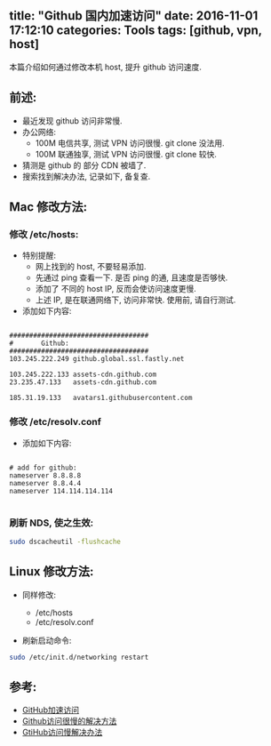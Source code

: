title: "Github 国内加速访问"
date: 2016-11-01 17:12:10
categories: Tools
tags: [github, vpn, host]
---
本篇介绍如何通过修改本机 host, 提升 github 访问速度.

<!-- more -->


## 前述:

- 最近发现 github 访问非常慢.
- 办公网络: 
    - 100M 电信共享, 测试 VPN 访问很慢. git clone 没法用.
    - 100M 联通独享, 测试 VPN 访问很慢. git clone 较快.
- 猜测是 github 的 部分 CDN 被墙了.
- 搜索找到解决办法, 记录如下, 备复查.


## Mac 修改方法:

### 修改 /etc/hosts:

- 特别提醒:
    - 网上找到的 host, 不要轻易添加.
    - 先通过 ping 查看一下. 是否 ping 的通, 且速度是否够快.
    - 添加了 不同的 host IP, 反而会使访问速度更慢.
    - 上述 IP, 是在联通网络下, 访问非常快. 使用前, 请自行测试.
- 添加如下内容:

```

###################################
#       Github:
###################################
103.245.222.249 github.global.ssl.fastly.net

103.245.222.133 assets-cdn.github.com
23.235.47.133   assets-cdn.github.com

185.31.19.133   avatars1.githubusercontent.com

```



### 修改 /etc/resolv.conf

- 添加如下内容:

```

# add for github:
nameserver 8.8.8.8
nameserver 8.8.4.4
nameserver 114.114.114.114


```

### 刷新 NDS, 使之生效:

```bash
sudo dscacheutil -flushcache
```


## Linux 修改方法:

- 同样修改:
    - /etc/hosts
    - /etc/resolv.conf

- 刷新启动命令:

```bash
sudo /etc/init.d/networking restart
```


## 参考:
- [GitHub加速访问](http://chenxuhua.com/technology/githubjia-su-fang-wen)
- [Github访问很慢的解决方法](http://www.jianshu.com/p/a578963f10f0)
- [GtiHub访问慢解决办法](https://segmentfault.com/a/1190000004171536)

